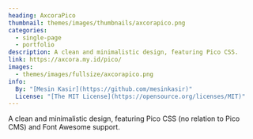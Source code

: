 ```yaml
---
heading: AxcoraPico
thumbnail: themes/images/thumbnails/axcorapico.png
categories:
  - single-page
  - portfolio
description: A clean and minimalistic design, featuring Pico CSS.
link: https://axcora.my.id/pico/
images:
  - themes/images/fullsize/axcorapico.png
info:
  By: "[Mesin Kasir](https://github.com/mesinkasir)"
  License: "[The MIT License](https://opensource.org/licenses/MIT)"
---
```


A clean and minimalistic design, featuring Pico CSS (no relation to Pico CMS) and Font Awesome support.
